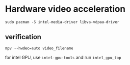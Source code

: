 # Hardware video acceleration

```
sudo pacman -S intel-media-driver libva-vdpau-driver
```

## verification 

```
mpv --hwdec=auto video_filename
```

for intel GPU, use `intel-gpu-tools` and run `intel_gpu_top`
